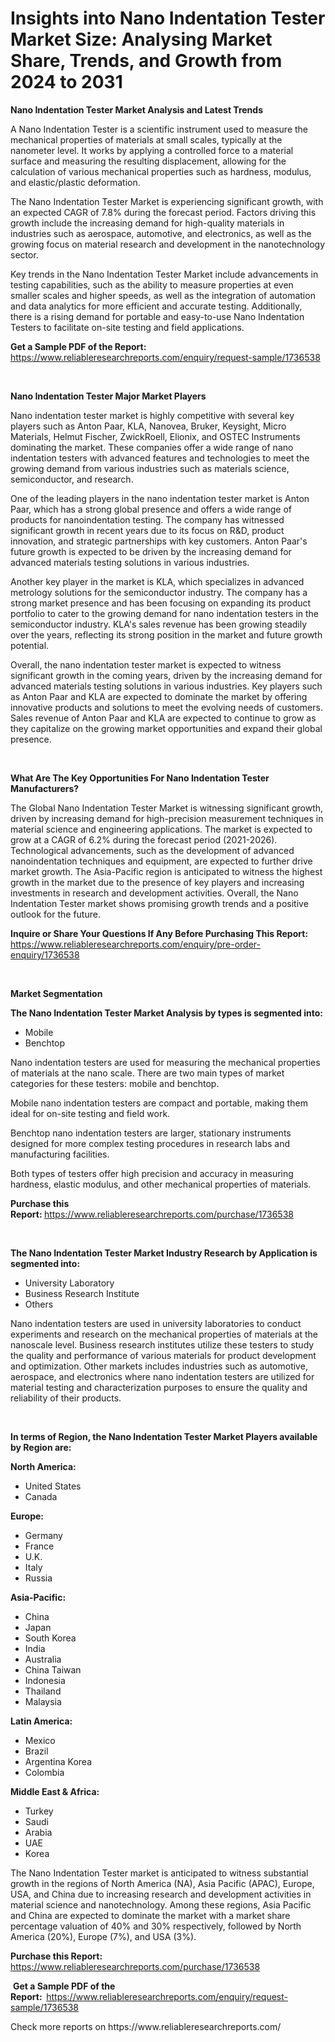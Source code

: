 <p><h1>Insights into Nano Indentation Tester Market Size: Analysing Market Share, Trends, and Growth from 2024 to 2031</h1></p><p><strong>Nano Indentation Tester Market Analysis and Latest Trends</strong></p>
<p><p>A Nano Indentation Tester is a scientific instrument used to measure the mechanical properties of materials at small scales, typically at the nanometer level. It works by applying a controlled force to a material surface and measuring the resulting displacement, allowing for the calculation of various mechanical properties such as hardness, modulus, and elastic/plastic deformation.</p><p>The Nano Indentation Tester Market is experiencing significant growth, with an expected CAGR of 7.8% during the forecast period. Factors driving this growth include the increasing demand for high-quality materials in industries such as aerospace, automotive, and electronics, as well as the growing focus on material research and development in the nanotechnology sector.</p><p>Key trends in the Nano Indentation Tester Market include advancements in testing capabilities, such as the ability to measure properties at even smaller scales and higher speeds, as well as the integration of automation and data analytics for more efficient and accurate testing. Additionally, there is a rising demand for portable and easy-to-use Nano Indentation Testers to facilitate on-site testing and field applications.</p></p>
<p><strong>Get a Sample PDF of the Report:&nbsp;</strong> <a href="https://www.reliableresearchreports.com/enquiry/request-sample/1736538">https://www.reliableresearchreports.com/enquiry/request-sample/1736538</a></p>
<p>&nbsp;</p>
<p><strong>Nano Indentation Tester Major Market Players</strong></p>
<p><p>Nano indentation tester market is highly competitive with several key players such as Anton Paar, KLA, Nanovea, Bruker, Keysight, Micro Materials, Helmut Fischer, ZwickRoell, Elionix, and OSTEC Instruments dominating the market. These companies offer a wide range of nano indentation testers with advanced features and technologies to meet the growing demand from various industries such as materials science, semiconductor, and research.</p><p>One of the leading players in the nano indentation tester market is Anton Paar, which has a strong global presence and offers a wide range of products for nanoindentation testing. The company has witnessed significant growth in recent years due to its focus on R&D, product innovation, and strategic partnerships with key customers. Anton Paar's future growth is expected to be driven by the increasing demand for advanced materials testing solutions in various industries.</p><p>Another key player in the market is KLA, which specializes in advanced metrology solutions for the semiconductor industry. The company has a strong market presence and has been focusing on expanding its product portfolio to cater to the growing demand for nano indentation testers in the semiconductor industry. KLA's sales revenue has been growing steadily over the years, reflecting its strong position in the market and future growth potential.</p><p>Overall, the nano indentation tester market is expected to witness significant growth in the coming years, driven by the increasing demand for advanced materials testing solutions in various industries. Key players such as Anton Paar and KLA are expected to dominate the market by offering innovative products and solutions to meet the evolving needs of customers. Sales revenue of Anton Paar and KLA are expected to continue to grow as they capitalize on the growing market opportunities and expand their global presence.</p></p>
<p>&nbsp;</p>
<p><strong>What Are The Key Opportunities For Nano Indentation Tester Manufacturers?</strong></p>
<p><p>The Global Nano Indentation Tester Market is witnessing significant growth, driven by increasing demand for high-precision measurement techniques in material science and engineering applications. The market is expected to grow at a CAGR of 6.2% during the forecast period (2021-2026). Technological advancements, such as the development of advanced nanoindentation techniques and equipment, are expected to further drive market growth. The Asia-Pacific region is anticipated to witness the highest growth in the market due to the presence of key players and increasing investments in research and development activities. Overall, the Nano Indentation Tester market shows promising growth trends and a positive outlook for the future.</p></p>
<p><strong>Inquire or Share Your Questions If Any Before Purchasing This Report:</strong> <a href="https://www.reliableresearchreports.com/enquiry/pre-order-enquiry/1736538">https://www.reliableresearchreports.com/enquiry/pre-order-enquiry/1736538</a></p>
<p>&nbsp;</p>
<p><strong>Market Segmentation</strong></p>
<p><strong>The Nano Indentation Tester Market Analysis by types is segmented into:</strong></p>
<p><ul><li>Mobile</li><li>Benchtop</li></ul></p>
<p><p>Nano indentation testers are used for measuring the mechanical properties of materials at the nano scale. There are two main types of market categories for these testers: mobile and benchtop. </p><p>Mobile nano indentation testers are compact and portable, making them ideal for on-site testing and field work. </p><p>Benchtop nano indentation testers are larger, stationary instruments designed for more complex testing procedures in research labs and manufacturing facilities. </p><p>Both types of testers offer high precision and accuracy in measuring hardness, elastic modulus, and other mechanical properties of materials.</p></p>
<p><strong>Purchase this Report:&nbsp;</strong><a href="https://www.reliableresearchreports.com/purchase/1736538">https://www.reliableresearchreports.com/purchase/1736538</a></p>
<p>&nbsp;</p>
<p><strong>The Nano Indentation Tester Market Industry Research by Application is segmented into:</strong></p>
<p><ul><li>University Laboratory</li><li>Business Research Institute</li><li>Others</li></ul></p>
<p><p>Nano indentation testers are used in university laboratories to conduct experiments and research on the mechanical properties of materials at the nanoscale level. Business research institutes utilize these testers to study the quality and performance of various materials for product development and optimization. Other markets includes industries such as automotive, aerospace, and electronics where nano indentation testers are utilized for material testing and characterization purposes to ensure the quality and reliability of their products.</p></p>
<p>&nbsp;</p>
<p><strong>In terms of Region, the Nano Indentation Tester Market Players available by Region are:</strong></p>
<p>
    <p> <strong> North America: </strong>
        <ul>
            <li>United States</li>
            <li>Canada</li>
        </ul>
        </p> 
    <p> <strong> Europe: </strong>
        <ul>
            <li>Germany</li>
            <li>France</li>
            <li>U.K.</li>
            <li>Italy</li>
            <li>Russia</li>
        </ul>
        </p> 
    <p> <strong> Asia-Pacific: </strong>
        <ul>
            <li>China</li>
            <li>Japan</li>
            <li>South Korea</li>
            <li>India</li>
            <li>Australia</li>
            <li>China Taiwan</li>
            <li>Indonesia</li>
            <li>Thailand</li>
            <li>Malaysia</li>
        </ul>
        </p> 
    <p> <strong> Latin America: </strong>
        <ul>
            <li>Mexico</li>
            <li>Brazil</li>
            <li>Argentina Korea</li>
            <li>Colombia</li>
        </ul>
        </p> 
    <p> <strong> Middle East & Africa: </strong>
        <ul>
            <li>Turkey</li>
            <li>Saudi</li>
            <li>Arabia</li>
            <li>UAE</li>
            <li>Korea</li>
        </ul>
    </p>
    </p>
<p><p>The Nano Indentation Tester market is anticipated to witness substantial growth in the regions of North America (NA), Asia Pacific (APAC), Europe, USA, and China due to increasing research and development activities in material science and nanotechnology. Among these regions, Asia Pacific and China are expected to dominate the market with a market share percentage valuation of 40% and 30% respectively, followed by North America (20%), Europe (7%), and USA (3%).</p></p>
<p><strong>Purchase this Report: </strong><a href="https://www.reliableresearchreports.com/purchase/1736538">https://www.reliableresearchreports.com/purchase/1736538</a></p>
<p>&nbsp;<strong>Get a Sample PDF of the Report:&nbsp;&nbsp;</strong><a href="https://www.reliableresearchreports.com/enquiry/request-sample/1736538">https://www.reliableresearchreports.com/enquiry/request-sample/1736538</a></p>
<p><strong></strong></p>
<p>Check more reports on https://www.reliableresearchreports.com/</p>
